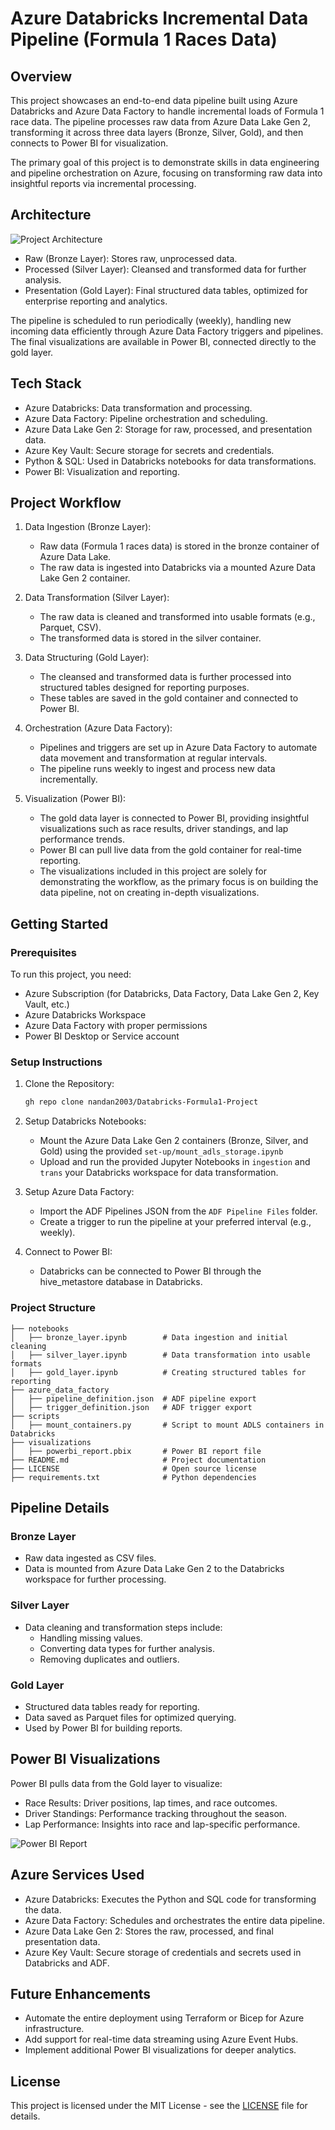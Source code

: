 
# Azure Databricks Incremental Data Pipeline (Formula 1 Races Data)

## Overview
This project showcases an end-to-end data pipeline built using Azure Databricks and Azure Data Factory to handle incremental loads of Formula 1 race data. The pipeline processes raw data from Azure Data Lake Gen 2, transforming it across three data layers (Bronze, Silver, Gold), and then connects to Power BI for visualization.

The primary goal of this project is to demonstrate skills in data engineering and pipeline orchestration on Azure, focusing on transforming raw data into insightful reports via incremental processing.

## Architecture

![Project Architecture](https://github.com/nandan2003/Databricks-Formula1-Project/blob/main/Databricks%20%26%20Power%20BI%20Images/Project%20Architecture.jpeg)

- Raw (Bronze Layer): Stores raw, unprocessed data.
- Processed (Silver Layer): Cleansed and transformed data for further analysis.
- Presentation (Gold Layer): Final structured data tables, optimized for enterprise reporting and analytics.

The pipeline is scheduled to run periodically (weekly), handling new incoming data efficiently through Azure Data Factory triggers and pipelines. The final visualizations are available in Power BI, connected directly to the gold layer.

## Tech Stack
- Azure Databricks: Data transformation and processing.
- Azure Data Factory: Pipeline orchestration and scheduling.
- Azure Data Lake Gen 2: Storage for raw, processed, and presentation data.
- Azure Key Vault: Secure storage for secrets and credentials.
- Python & SQL: Used in Databricks notebooks for data transformations.
- Power BI: Visualization and reporting.

## Project Workflow

1. Data Ingestion (Bronze Layer): 
   - Raw data (Formula 1 races data) is stored in the bronze container of Azure Data Lake.
   - The raw data is ingested into Databricks via a mounted Azure Data Lake Gen 2 container.

2. Data Transformation (Silver Layer): 
   - The raw data is cleaned and transformed into usable formats (e.g., Parquet, CSV).
   - The transformed data is stored in the silver container.

3. Data Structuring (Gold Layer): 
   - The cleansed and transformed data is further processed into structured tables designed for reporting purposes.
   - These tables are saved in the gold container and connected to Power BI.

4. Orchestration (Azure Data Factory):
   - Pipelines and triggers are set up in Azure Data Factory to automate data movement and transformation at regular intervals.
   - The pipeline runs weekly to ingest and process new data incrementally.

5. Visualization (Power BI):
   - The gold data layer is connected to Power BI, providing insightful visualizations such as race results, driver standings, and lap performance trends.
   - Power BI can pull live data from the gold container for real-time reporting.
   - The visualizations included in this project are solely for demonstrating the workflow, as the primary focus is on building the data pipeline, not on creating in-depth visualizations.

## Getting Started

### Prerequisites

To run this project, you need:

- Azure Subscription (for Databricks, Data Factory, Data Lake Gen 2, Key Vault, etc.)
- Azure Databricks Workspace
- Azure Data Factory with proper permissions
- Power BI Desktop or Service account

### Setup Instructions

1. Clone the Repository:
   ```bash
   gh repo clone nandan2003/Databricks-Formula1-Project
   ```

2. Setup Databricks Notebooks:
   - Mount the Azure Data Lake Gen 2 containers (Bronze, Silver, and Gold) using the provided `set-up/mount_adls_storage.ipynb`
   - Upload and run the provided Jupyter Notebooks in    `ingestion` and `trans` your Databricks workspace for data transformation.
   
3. Setup Azure Data Factory:
   - Import the ADF Pipelines JSON from the `ADF Pipeline Files` folder.
   - Create a trigger to run the pipeline at your preferred interval (e.g., weekly).

4. Connect to Power BI:
   - Databricks can be connected to Power BI through the hive_metastore database in Databricks.
   
### Project Structure

```plaintext
├── notebooks
│   ├── bronze_layer.ipynb        # Data ingestion and initial cleaning
│   ├── silver_layer.ipynb        # Data transformation into usable formats
│   ├── gold_layer.ipynb          # Creating structured tables for reporting
├── azure_data_factory
│   ├── pipeline_definition.json  # ADF pipeline export
│   ├── trigger_definition.json   # ADF trigger export
├── scripts
│   ├── mount_containers.py       # Script to mount ADLS containers in Databricks
├── visualizations
│   ├── powerbi_report.pbix       # Power BI report file
├── README.md                     # Project documentation
├── LICENSE                       # Open source license
├── requirements.txt              # Python dependencies
```

## Pipeline Details

### Bronze Layer
- Raw data ingested as CSV files.
- Data is mounted from Azure Data Lake Gen 2 to the Databricks workspace for further processing.

### Silver Layer
- Data cleaning and transformation steps include:
  - Handling missing values.
  - Converting data types for further analysis.
  - Removing duplicates and outliers.

### Gold Layer
- Structured data tables ready for reporting.
- Data saved as Parquet files for optimized querying.
- Used by Power BI for building reports.

## Power BI Visualizations

Power BI pulls data from the Gold layer to visualize:

- Race Results: Driver positions, lap times, and race outcomes.
- Driver Standings: Performance tracking throughout the season.
- Lap Performance: Insights into race and lap-specific performance.

![Power BI Report](https://github.com/nandan2003/Databricks-Formula1-Project/blob/main/Databricks%20%26%20Power%20BI%20Images/Power%20BI%20Analysis%203.png)

## Azure Services Used

- Azure Databricks: Executes the Python and SQL code for transforming the data.
- Azure Data Factory: Schedules and orchestrates the entire data pipeline.
- Azure Data Lake Gen 2: Stores the raw, processed, and final presentation data.
- Azure Key Vault: Secure storage of credentials and secrets used in Databricks and ADF.

## Future Enhancements

- Automate the entire deployment using Terraform or Bicep for Azure infrastructure.
- Add support for real-time data streaming using Azure Event Hubs.
- Implement additional Power BI visualizations for deeper analytics.

## License
This project is licensed under the MIT License - see the [LICENSE](LICENSE) file for details.
